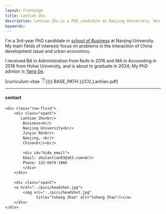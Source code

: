 ```yaml
---
layout: frontpage
title: Lantian Zhu
description: Lantian Zhu is a PhD candidate at Nanjing University. His research interests include development economics, urban economics, as well as economic history.
keywords: 
---
```



I'm a 3rd-year PhD candidate in [school of Business](https://nubs.nju.edu.cn/main.htm) at Nanjing University. My main fields of interests focus on problems in the interaction of China development issue and urban economics.

I received BA in Administration from Nufe in 2016 and MA in Accounting in 2018 from Hohai
University, and is about to graduate in 2024; My PhD advisor is
[Yang Ge](https://nubs.nju.edu.cn/gy/list.htm).

[curriculum vitae ![CV as pdf](icons16/pdf-icon.png)]({{ BASE_PATH }}/CV_Lantiian.pdf)<br/>



---

<div class="container">
<h4><a name="contact"></a>contact</h4>

    <div class="row-fluid">
        <div class="span5">
           Lantian Zhu<br/>
            Business<br/>
            Nanjing University<br/>
            Jinyin Rd<br/>
            Nanjing, <br/>
            China<br/><br/>

            <div id="hide_email">
            Email: zhulantian93@163.com<br/>
            Phone: 132-6679-1966
            </div>
        </div>

        <div class="span2">
        <a href="../pics/headshot.jpg">
            <img src="../pics/headshot.jpg"
                  title="Yuheng Zhao" alt="Yuheng Zhao"/></a>
        </div>
    </div>
</div>

